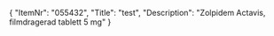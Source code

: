 {
  "ItemNr": "055432",
  "Title": "test",
  "Description": "Zolpidem Actavis, filmdragerad tablett 5 mg"
}